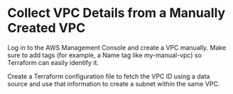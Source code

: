 # Collect VPC Details from a Manually Created VPC

Log in to the AWS Management Console and create a VPC manually.
Make sure to add tags (for example, a Name tag like my-manual-vpc) so Terraform can easily identify it.

Create a Terraform configuration file to fetch the VPC ID using a data source and use that information to create a subnet within the same VPC.

